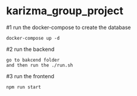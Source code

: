 # karizma_group_project


#1 run the docker-compose to create the database
```
docker-compose up -d
```
#2 run the backend
```
go to bakcend folder 
and then run the ./run.sh
```
#3 run the frontend 
```
npm run start
```
